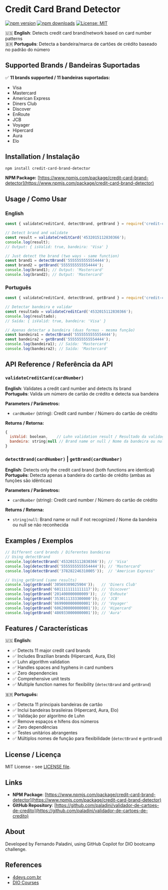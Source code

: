 # Credit Card Brand Detector

[![npm version](https://badge.fury.io/js/credit-card-brand-detector.svg)](https://badge.fury.io/js/credit-card-brand-detector)
[![npm downloads](https://img.shields.io/npm/dm/credit-card-brand-detector.svg)](https://www.npmjs.com/package/credit-card-brand-detector)
[![License: MIT](https://img.shields.io/badge/License-MIT-yellow.svg)](https://opensource.org/licenses/MIT)

🇺🇸 **English**: Detects credit card brand/network based on card number patterns  
🇧🇷 **Português**: Detecta a bandeira/marca de cartões de crédito baseado no padrão do número

## Supported Brands / Bandeiras Suportadas

✅ **11 brands supported / 11 bandeiras suportadas:**

- Visa
- Mastercard  
- American Express
- Diners Club
- Discover
- EnRoute
- JCB
- Voyager
- Hipercard
- Aura
- Elo

## Installation / Instalação

```bash
npm install credit-card-brand-detector
```

**NPM Package:** [https://www.npmjs.com/package/credit-card-brand-detector](https://www.npmjs.com/package/credit-card-brand-detector)

## Usage / Como Usar

### English
```javascript
const { validateCreditCard, detectBrand, getBrand } = require('credit-card-brand-detector');

// Detect brand and validate
const result = validateCreditCard('4532015112830366');
console.log(result);
// Output: { isValid: true, bandeira: 'Visa' }

// Just detect the brand (two ways - same function)
const brand1 = detectBrand('5555555555554444');
const brand2 = getBrand('5555555555554444');
console.log(brand1); // Output: 'Mastercard'
console.log(brand2); // Output: 'Mastercard'
```

### Português
```javascript
const { validateCreditCard, detectBrand, getBrand } = require('credit-card-brand-detector');

// Detectar bandeira e validar
const resultado = validateCreditCard('4532015112830366');
console.log(resultado);
// Saída: { isValid: true, bandeira: 'Visa' }

// Apenas detectar a bandeira (duas formas - mesma função)
const bandeira1 = detectBrand('5555555555554444');
const bandeira2 = getBrand('5555555555554444');
console.log(bandeira1); // Saída: 'Mastercard'
console.log(bandeira2); // Saída: 'Mastercard'
```

## API Reference / Referência da API

### `validateCreditCard(cardNumber)`
**English**: Validates a credit card number and detects its brand  
**Português**: Valida um número de cartão de crédito e detecta sua bandeira

**Parameters / Parâmetros:**
- `cardNumber` (string): Credit card number / Número do cartão de crédito

**Returns / Retorna:**
```javascript
{
  isValid: boolean,    // Luhn validation result / Resultado da validação Luhn
  bandeira: string|null // Brand name or null / Nome da bandeira ou null
}
```

### `detectBrand(cardNumber)` | `getBrand(cardNumber)`
**English**: Detects only the credit card brand (both functions are identical)  
**Português**: Detecta apenas a bandeira do cartão de crédito (ambas as funções são idênticas)

**Parameters / Parâmetros:**
- `cardNumber` (string): Credit card number / Número do cartão de crédito

**Returns / Retorna:**
- `string|null`: Brand name or null if not recognized / Nome da bandeira ou null se não reconhecida

## Examples / Exemplos

```javascript
// Different card brands / Diferentes bandeiras
// Using detectBrand
console.log(detectBrand('4532015112830366')); // 'Visa'
console.log(detectBrand('5555555555554444')); // 'Mastercard'
console.log(detectBrand('378282246310005'));  // 'American Express'

// Using getBrand (same results)
console.log(getBrand('30569309025904'));   // 'Diners Club'
console.log(getBrand('6011111111111117')); // 'Discover'
console.log(getBrand('201400000000009'));  // 'EnRoute'
console.log(getBrand('3530111333300000')); // 'JCB'
console.log(getBrand('8699000000000001')); // 'Voyager'
console.log(getBrand('6062000000000001')); // 'Hipercard'
console.log(getBrand('4869330000000001')); // 'Aura'
```

## Features / Características

🇺🇸 **English:**
- ✅ Detects 11 major credit card brands
- ✅ Includes Brazilian brands (Hipercard, Aura, Elo)
- ✅ Luhn algorithm validation
- ✅ Handles spaces and hyphens in card numbers
- ✅ Zero dependencies
- ✅ Comprehensive unit tests
- ✅ Multiple function names for flexibility (`detectBrand` and `getBrand`)

🇧🇷 **Português:**
- ✅ Detecta 11 principais bandeiras de cartão
- ✅ Inclui bandeiras brasileiras (Hipercard, Aura, Elo)
- ✅ Validação por algoritmo de Luhn
- ✅ Remove espaços e hífens dos números
- ✅ Zero dependências
- ✅ Testes unitários abrangentes
- ✅ Múltiplos nomes de função para flexibilidade (`detectBrand` e `getBrand`)

## License / Licença

MIT License - see [LICENSE file](LICENSE).

## Links

- **NPM Package**: [https://www.npmjs.com/package/credit-card-brand-detector](https://www.npmjs.com/package/credit-card-brand-detector)
- **GitHub Repository**: [https://github.com/paladini/validador-de-cartoes-de-credito](https://github.com/paladini/validador-de-cartoes-de-credito)

## About

Developed by Fernando Paladini, using GitHub Copilot for DIO bootcamp challenge.

## References

- [4devs.com.br](https://www.4devs.com.br/gerador_de_numero_cartao_credito)
- [DIO Courses](https://www.dio.me/)